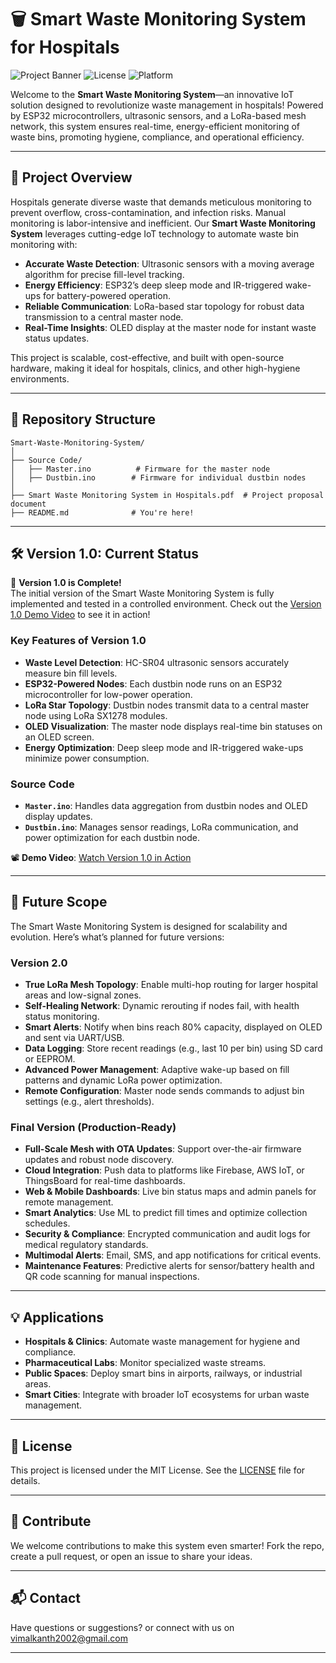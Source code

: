 # 🗑️ Smart Waste Monitoring System for Hospitals

![Project Banner](https://img.shields.io/badge/Version-1.0-brightgreen) ![License](https://img.shields.io/badge/License-MIT-blue) ![Platform](https://img.shields.io/badge/Platform-ESP32%20%7C%20LoRa-orange)

Welcome to the **Smart Waste Monitoring System**—an innovative IoT solution designed to revolutionize waste management in hospitals! Powered by ESP32 microcontrollers, ultrasonic sensors, and a LoRa-based mesh network, this system ensures real-time, energy-efficient monitoring of waste bins, promoting hygiene, compliance, and operational efficiency.

---

## 🚀 Project Overview

Hospitals generate diverse waste that demands meticulous monitoring to prevent overflow, cross-contamination, and infection risks. Manual monitoring is labor-intensive and inefficient. Our **Smart Waste Monitoring System** leverages cutting-edge IoT technology to automate waste bin monitoring with:

- **Accurate Waste Detection**: Ultrasonic sensors with a moving average algorithm for precise fill-level tracking.
- **Energy Efficiency**: ESP32’s deep sleep mode and IR-triggered wake-ups for battery-powered operation.
- **Reliable Communication**: LoRa-based star topology for robust data transmission to a central master node.
- **Real-Time Insights**: OLED display at the master node for instant waste status updates.

This project is scalable, cost-effective, and built with open-source hardware, making it ideal for hospitals, clinics, and other high-hygiene environments.

---

## 📂 Repository Structure

```
Smart-Waste-Monitoring-System/
│
├── Source Code/
│   ├── Master.ino          # Firmware for the master node
│   ├── Dustbin.ino        # Firmware for individual dustbin nodes
│
├── Smart Waste Monitoring System in Hospitals.pdf  # Project proposal document
├── README.md              # You're here!
```

---

## 🛠️ Version 1.0: Current Status

🎉 **Version 1.0 is Complete!**  
The initial version of the Smart Waste Monitoring System is fully implemented and tested in a controlled environment. Check out the [Version 1.0 Demo Video](https://youtu.be/JRQu1BGah7s) to see it in action!

### Key Features of Version 1.0
- **Waste Level Detection**: HC-SR04 ultrasonic sensors accurately measure bin fill levels.
- **ESP32-Powered Nodes**: Each dustbin node runs on an ESP32 microcontroller for low-power operation.
- **LoRa Star Topology**: Dustbin nodes transmit data to a central master node using LoRa SX1278 modules.
- **OLED Visualization**: The master node displays real-time bin statuses on an OLED screen.
- **Energy Optimization**: Deep sleep mode and IR-triggered wake-ups minimize power consumption.


### Source Code
- **`Master.ino`**: Handles data aggregation from dustbin nodes and OLED display updates.
- **`Dustbin.ino`**: Manages sensor readings, LoRa communication, and power optimization for each dustbin node.

📽️ **Demo Video**: [Watch Version 1.0 in Action](https://youtu.be/JRQu1BGah7s)

---

## 🌟 Future Scope

The Smart Waste Monitoring System is designed for scalability and evolution. Here’s what’s planned for future versions:

### Version 2.0
- **True LoRa Mesh Topology**: Enable multi-hop routing for larger hospital areas and low-signal zones.
- **Self-Healing Network**: Dynamic rerouting if nodes fail, with health status monitoring.
- **Smart Alerts**: Notify when bins reach 80% capacity, displayed on OLED and sent via UART/USB.
- **Data Logging**: Store recent readings (e.g., last 10 per bin) using SD card or EEPROM.
- **Advanced Power Management**: Adaptive wake-up based on fill patterns and dynamic LoRa power optimization.
- **Remote Configuration**: Master node sends commands to adjust bin settings (e.g., alert thresholds).

### Final Version (Production-Ready)
- **Full-Scale Mesh with OTA Updates**: Support over-the-air firmware updates and robust node discovery.
- **Cloud Integration**: Push data to platforms like Firebase, AWS IoT, or ThingsBoard for real-time dashboards.
- **Web & Mobile Dashboards**: Live bin status maps and admin panels for remote management.
- **Smart Analytics**: Use ML to predict fill times and optimize collection schedules.
- **Security & Compliance**: Encrypted communication and audit logs for medical regulatory standards.
- **Multimodal Alerts**: Email, SMS, and app notifications for critical events.
- **Maintenance Features**: Predictive alerts for sensor/battery health and QR code scanning for manual inspections.

---

## 💡 Applications
- **Hospitals & Clinics**: Automate waste management for hygiene and compliance.
- **Pharmaceutical Labs**: Monitor specialized waste streams.
- **Public Spaces**: Deploy smart bins in airports, railways, or industrial areas.
- **Smart Cities**: Integrate with broader IoT ecosystems for urban waste management.

---

## 📜 License
This project is licensed under the MIT License. See the [LICENSE](LICENSE) file for details.

---

## 🙌 Contribute
We welcome contributions to make this system even smarter! Fork the repo, create a pull request, or open an issue to share your ideas.

---

## 📬 Contact
Have questions or suggestions? or connect with us on vimalkanth2002@gmail.com

---
